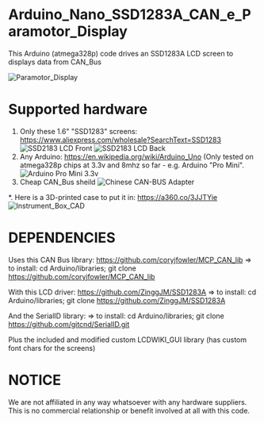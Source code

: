 # Arduino_Nano_SSD1283A_CAN_e_Paramotor_Display

This Arduino (atmega328p) code drives  an SSD1283A LCD screen to displays data from CAN_Bus

![Paramotor_Display](https://chrisdrake.com/img/Paramotor_Display.png)


# Supported hardware

1. Only these 1.6" "SSD1283" screens:  https://www.aliexpress.com/wholesale?SearchText=SSD1283
   ![SSD2183 LCD Front](https://chrisdrake.com/img/lcd1.jpg) ![SSD2183 LCD Back](https://chrisdrake.com/img/lcd2.jpg)
2. Any Arduino: https://en.wikipedia.org/wiki/Arduino_Uno  (Only tested on atmega328p chips at 3.3v and 8mhz so far - e.g. Arduino "Pro Mini".
   ![Arduino Pro Mini 3.3v](https://chrisdrake.com/img/pro_mini.png)
3. Cheap CAN_Bus sheild
   ![Chinese CAN-BUS Adapter](https://chrisdrake.com/img/chinese_CAN.jpg)

*. Here is a 3D-printed case to put it in: https://a360.co/3JJTYie
   ![Instrument_Box_CAD](https://chrisdrake.com/img/Instrument_Box_CAD.png)

# DEPENDENCIES

  Uses this CAN Bus library: https://github.com/coryjfowler/MCP_CAN_lib
    => to install: cd Arduino/libraries; git clone https://github.com/coryjfowler/MCP_CAN_lib

  With this LCD driver: https://github.com/ZinggJM/SSD1283A
    => to install: cd Arduino/libraries; git clone https://github.com/ZinggJM/SSD1283A

  And the SerialID library:
   => to install: cd Arduino/libraries; git clone https://github.com/gitcnd/SerialID.git 

  Plus the included and modified custom LCDWIKI_GUI library (has custom font chars for the screens)

# NOTICE

We are not affiliated in any way whatsoever with any hardware suppliers.  This is no commercial relationship or benefit involved at all with this code.

